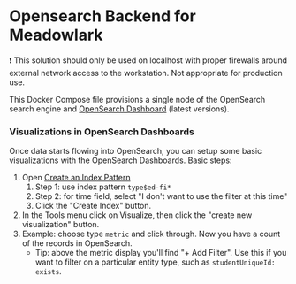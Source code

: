 # Opensearch Backend for Meadowlark

:exclamation: This solution should only be used on localhost with proper firewalls around
external network access to the workstation. Not appropriate for production use.

This Docker Compose file provisions a single node of the OpenSearch search engine and [OpenSearch
  Dashboard](http://localhost:5601/) (latest versions).

### Visualizations in OpenSearch Dashboards

Once data starts flowing into OpenSearch, you can setup some basic
visualizations with the OpenSearch Dashboards. Basic steps:

1. Open [Create an Index
   Pattern](http://localhost:5601/app/management/opensearch-dashboards/indexPatterns/create)
   1. Step 1: use index pattern `type$ed-fi*`
   2. Step 2: for time field, select "I don't want to use the filter at this time"
   3. Click the "Create Index" button.
2. In the Tools menu click on Visualize, then click the "create new
   visualization" button.
3. Example: choose type `metric` and click through. Now
   you have a count of the records in OpenSearch.
   * Tip: above the metric display you'll find "+ Add Filter". Use this if you
     want to filter on a particular entity type, such as `studentUniqueId:
     exists`.
